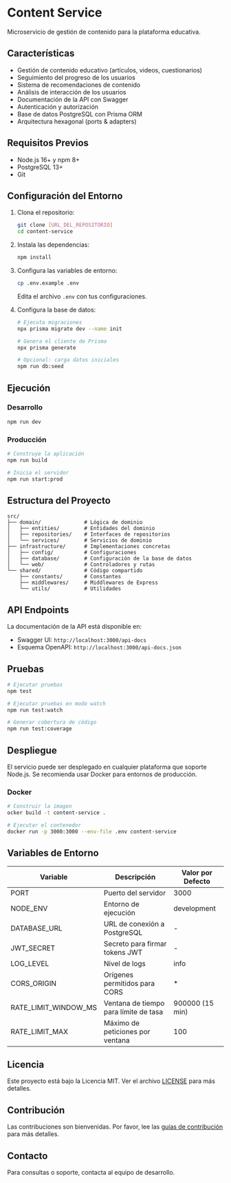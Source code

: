 # Content Service

Microservicio de gestión de contenido para la plataforma educativa.

## Características

- Gestión de contenido educativo (artículos, videos, cuestionarios)
- Seguimiento del progreso de los usuarios
- Sistema de recomendaciones de contenido
- Análisis de interacción de los usuarios
- Documentación de la API con Swagger
- Autenticación y autorización
- Base de datos PostgreSQL con Prisma ORM
- Arquitectura hexagonal (ports & adapters)

## Requisitos Previos

- Node.js 16+ y npm 8+
- PostgreSQL 13+
- Git

## Configuración del Entorno

1. Clona el repositorio:
   ```bash
   git clone [URL_DEL_REPOSITORIO]
   cd content-service
   ```

2. Instala las dependencias:
   ```bash
   npm install
   ```

3. Configura las variables de entorno:
   ```bash
   cp .env.example .env
   ```
   Edita el archivo `.env` con tus configuraciones.

4. Configura la base de datos:
   ```bash
   # Ejecuta migraciones
   npx prisma migrate dev --name init
   
   # Genera el cliente de Prisma
   npx prisma generate
   
   # Opcional: carga datos iniciales
   npm run db:seed
   ```

## Ejecución

### Desarrollo
```bash
npm run dev
```

### Producción
```bash
# Construye la aplicación
npm run build

# Inicia el servidor
npm run start:prod
```

## Estructura del Proyecto

```
src/
├── domain/              # Lógica de dominio
│   ├── entities/        # Entidades del dominio
│   ├── repositories/    # Interfaces de repositorios
│   └── services/        # Servicios de dominio
├── infrastructure/      # Implementaciones concretas
│   ├── config/          # Configuraciones
│   ├── database/        # Configuración de la base de datos
│   └── web/             # Controladores y rutas
└── shared/              # Código compartido
    ├── constants/       # Constantes
    ├── middlewares/     # Middlewares de Express
    └── utils/           # Utilidades
```

## API Endpoints

La documentación de la API está disponible en:
- Swagger UI: `http://localhost:3000/api-docs`
- Esquema OpenAPI: `http://localhost:3000/api-docs.json`

## Pruebas

```bash
# Ejecutar pruebas
npm test

# Ejecutar pruebas en modo watch
npm run test:watch

# Generar cobertura de código
npm run test:coverage
```

## Despliegue

El servicio puede ser desplegado en cualquier plataforma que soporte Node.js. Se recomienda usar Docker para entornos de producción.

### Docker

```bash
# Construir la imagen
ocker build -t content-service .

# Ejecutar el contenedor
docker run -p 3000:3000 --env-file .env content-service
```

## Variables de Entorno

| Variable | Descripción | Valor por Defecto |
|----------|-------------|-------------------|
| PORT | Puerto del servidor | 3000 |
| NODE_ENV | Entorno de ejecución | development |
| DATABASE_URL | URL de conexión a PostgreSQL | - |
| JWT_SECRET | Secreto para firmar tokens JWT | - |
| LOG_LEVEL | Nivel de logs | info |
| CORS_ORIGIN | Orígenes permitidos para CORS | * |
| RATE_LIMIT_WINDOW_MS | Ventana de tiempo para límite de tasa | 900000 (15 min) |
| RATE_LIMIT_MAX | Máximo de peticiones por ventana | 100 |

## Licencia

Este proyecto está bajo la Licencia MIT. Ver el archivo [LICENSE](LICENSE) para más detalles.

## Contribución

Las contribuciones son bienvenidas. Por favor, lee las [guías de contribución](CONTRIBUTING.md) para más detalles.

## Contacto

Para consultas o soporte, contacta al equipo de desarrollo.
